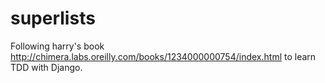 superlists
==========
Following harry's book
http://chimera.labs.oreilly.com/books/1234000000754/index.html
to learn TDD with Django.
